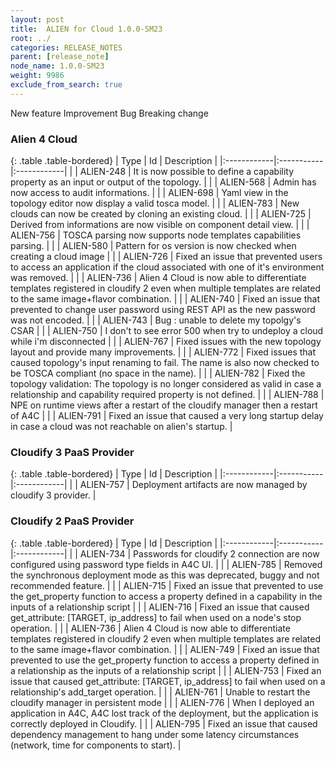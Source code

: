 ```yaml
---
layout: post
title:  ALIEN for Cloud 1.0.0-SM23
root: ../
categories: RELEASE_NOTES
parent: [release_note]
node_name: 1.0.0-SM23
weight: 9986
exclude_from_search: true
---
```





<i class="fa fa-plus text-success"></i> New feature <i class="fa fa-level-up text-primary"></i> Improvement  <i class="fa fa-bug text-danger"></i> Bug <i class="fa fa-exclamation-triangle text-warning"></i> Breaking change


### Alien 4 Cloud



  {: .table .table-bordered}
  | Type        | Id         | Description |
  |:------------|:-----------|:------------|
    |  <i class="fa fa-plus text-success"></i> | ALIEN-248 | It is now possible to define a capability property as an input or output of the topology. |
    |  <i class="fa fa-plus text-success"></i> | ALIEN-568 | Admin has now access to audit informations. |
    |  <i class="fa fa-plus text-success"></i> | ALIEN-698 | Yaml view in the topology editor now display a valid tosca model. |
    |  <i class="fa fa-plus text-success"></i> | ALIEN-783 | New clouds can now be created by cloning an existing cloud. |
      |  <i class="fa fa-level-up text-primary"></i> | ALIEN-725 | Derived from informations are now visible on component detail view. |
    |  <i class="fa fa-level-up text-primary"></i> | ALIEN-756 | TOSCA parsing now supports node templates capabilities parsing. |
      |  <i class="fa fa-bug text-danger"></i> | ALIEN-580 | Pattern for os version is now checked when creating a cloud image |
    |  <i class="fa fa-bug text-danger"></i> | ALIEN-726 | Fixed an issue that prevented users to access an application if the cloud associated with one of it's environment was removed. |
    |  <i class="fa fa-bug text-danger"></i> | ALIEN-736 | Alien 4 Cloud is now able to differentiate templates registered in cloudify 2 even when multiple templates are related to the same image+flavor combination. |
    |  <i class="fa fa-bug text-danger"></i> | ALIEN-740 | Fixed an issue that prevented to change user password using REST API as the new password was not encoded. |
    |  <i class="fa fa-bug text-danger"></i> | ALIEN-743 | Bug : unable to delete my topolgy's CSAR |
    |  <i class="fa fa-bug text-danger"></i> | ALIEN-750 | I don't to see error 500 when try to undeploy a cloud while i'm disconnected |
    |  <i class="fa fa-bug text-danger"></i> | ALIEN-767 | Fixed issues with the new topology layout and provide many improvements. |
    |  <i class="fa fa-bug text-danger"></i> | ALIEN-772 | Fixed issues that caused topology's input renaming to fail. The name is also now checked to be TOSCA compliant (no space in the name). |
    |  <i class="fa fa-bug text-danger"></i> | ALIEN-782 | Fixed the topology validation: The topology is no longer considered as valid in case a relationship and capability required property is not defined. |
    |  <i class="fa fa-bug text-danger"></i> | ALIEN-788 | NPE on runtime views after a restart of the cloudify manager then a restart of A4C |
    |  <i class="fa fa-bug text-danger"></i> | ALIEN-791 | Fixed an issue that caused a very long startup delay in case a cloud was not reachable on alien's startup. |



### Cloudify 3 PaaS Provider



  {: .table .table-bordered}
  | Type        | Id         | Description |
  |:------------|:-----------|:------------|
      |  <i class="fa fa-level-up text-primary"></i> | ALIEN-757 | Deployment artifacts are now managed by cloudify 3 provider. |



### Cloudify 2 PaaS Provider



  {: .table .table-bordered}
  | Type        | Id         | Description |
  |:------------|:-----------|:------------|
      |  <i class="fa fa-level-up text-primary"></i> | ALIEN-734 | Passwords for cloudify 2 connection are now configured using password type fields in A4C UI. |
    |  <i class="fa fa-level-up text-primary"></i> | ALIEN-785 | Removed the synchronous deployment mode as this was deprecated, buggy and not recommended feature. |
      |  <i class="fa fa-bug text-danger"></i> | ALIEN-715 | Fixed an issue that prevented to use the get_property function to access a property defined in a capability in the inputs of a relationship script |
    |  <i class="fa fa-bug text-danger"></i> | ALIEN-716 | Fixed an issue that caused get_attribute: [TARGET, ip_address] to fail when used on a node's stop operation. |
    |  <i class="fa fa-bug text-danger"></i> | ALIEN-736 | Alien 4 Cloud is now able to differentiate templates registered in cloudify 2 even when multiple templates are related to the same image+flavor combination. |
    |  <i class="fa fa-bug text-danger"></i> | ALIEN-749 | Fixed an issue that prevented to use the get_property function to access a property defined in a relationship as the inputs of a relationship script |
    |  <i class="fa fa-bug text-danger"></i> | ALIEN-753 | Fixed an issue that caused get_attribute: [TARGET, ip_address] to fail when used on a relationship's add_target operation. |
    |  <i class="fa fa-bug text-danger"></i> | ALIEN-761 | Unable to restart the cloudify manager in persistent mode |
    |  <i class="fa fa-bug text-danger"></i> | ALIEN-776 | When I deployed an application in A4C, A4C lost track of the deployment, but the application is correctly deployed in Cloudify. |
    |  <i class="fa fa-bug text-danger"></i> | ALIEN-795 | Fixed an issue that caused dependency management to hang under some latency circumstances (network, time for components to start). |
